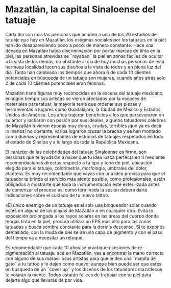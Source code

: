 # Mazatlán, la capital Sinaloense del tatuaje #

Cada día son más las personas que acuden a uno de los 20 estudios de tatuaje que hay en Mazatlán, los estigmas sociales por los tatuajes en la piel han ido desapareciendo poco a poco: de manera constante. Hace una década en Mazatlán había discriminación por portar marcas de tinta en la piel, las personas atrevidas se ˝rayaban˝ la piel en zonas fáciles de ocultar a la vista de los demás, no obstante al día de hoy muchas personas de esta hermosa localidad lucen sus diseños a la vista de todos y en plena luz del día.
Tanto han cambiado los tiempos que ahora 6 de cada 10 clientes potenciales en búsqueda de un tatuaje son mujeres, cuando años atrás solo 2 de cada 10 clientes potenciales eran féminas.

Mazatlán tiene figuras muy reconocidas en la escena del tatuaje mexicano, en algún tiempo sus artistas se vieron afectados por la escaces de materiales para tatuar, la mayoría tenía que ordenar sus piezas y herramientas a lugares como Guadalajara, la Ciudad de México y Estados Unidos de América. Los años trajeron beneficios a los que perseveraron en su amor y lucharon con pasión por sus ideales, algunos tatuadores célebres de Mazatlán tuvieron épocas muy duras, crudas, terribles ¡que ya es decir lo menos! no obstante, varios lograron cruzar la brecha y se han montado como dueños y representantes de estudios de tatuajes respetados en todo el estado de Sinaloa y a lo largo de toda la República Mexicana.

El carácter de las celebridades del tatuaje Sinaloense es firme, son personas que te ayudarán a hacer que tu idea luzca perfecta en tí mediante recomendaciones directas respecto a tu tipo y tono de piel, ubicación elegida para el tatuaje, colorimetría, morfología, umbrales del dolor, etcétera. Es muy recomendable que vayas con una idea precisa para que el tatuador te brinde el servicio más atento posible, como profesionales, están obligados a mostrarte que toda la instrumentación esté esterilizada antes de comenzar el proceso así como terminada la sesión deberá darte indicaciones sobre el cuidado de tu nuevo tattoo.

«El único enemigo de un tatuaje es el sol» usa bloqueador solar cuando estés en alguna de las playas de Mazatlán o en cualquier otra. Evita la exposición prolongada a los rayos solares en las áreas del cuerpo donde tengas tinta en la piel, procura utilizar un FPS más alto para las zonas tatuadas y busca sombra constante para la dermis descanse. Si te expones demasiado, con la muda de piel se irá una capa de pigmento y con el paso del tiempo va a necesitar un retoque.

Es recomendable que cada 10 años se practiquen sesiones de re-pigmentación al tatuaje, acá en Mazatlán, vas a encontrar la mano correcta con alguno de sus maravillosos artistas para que le den una ˝manita de gato˝ a tu tattoo y lo dejen como nuevo; aunque bien puede ser que estés en búsqueda de un ˝cover up˝ y los diseños de los tatuadores mazatlecos te volarán la mente. Todos estarán felices de trabajar con tu piel para dejarte algo que llevarás de por vida. 
